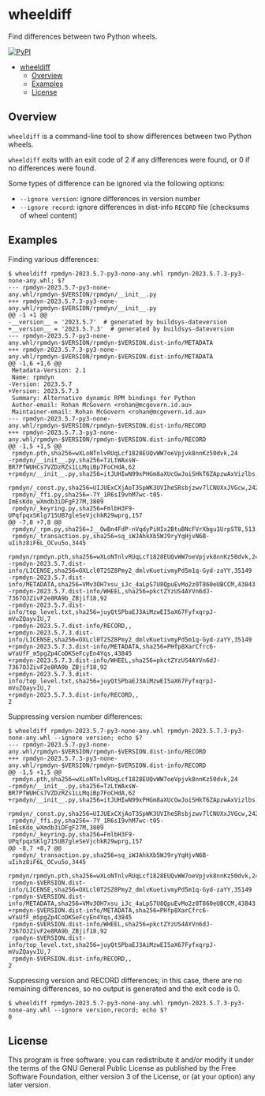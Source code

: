 # wheeldiff

Find differences between two Python wheels.

[![PyPI](https://img.shields.io/pypi/v/wheeldiff)](https://pypi.org/project/wheeldiff/)

<!--TOC-->

- [wheeldiff](#wheeldiff)
  - [Overview](#overview)
  - [Examples](#examples)
  - [License](#license)

<!--TOC-->

## Overview

`wheeldiff` is a command-line tool to show differences between two Python wheels.

`wheeldiff` exits with an exit code of 2 if any differences were found, or 0 if no
differences were found.

Some types of difference can be ignored via the following options:

- `--ignore version`: ignore differences in version number
- `--ignore record`: ignore differences in dist-info `RECORD` file (checksums of wheel
  content)

## Examples

Finding various differences:

```
$ wheeldiff rpmdyn-2023.5.7-py3-none-any.whl rpmdyn-2023.5.7.3-py3-none-any.whl; $?
--- rpmdyn-2023.5.7-py3-none-any.whl/rpmdyn-$VERSION/rpmdyn/__init__.py
+++ rpmdyn-2023.5.7.3-py3-none-any.whl/rpmdyn-$VERSION/rpmdyn/__init__.py
@@ -1 +1 @@
-__version__ = '2023.5.7'  # generated by buildsys-dateversion
+__version__ = '2023.5.7.3'  # generated by buildsys-dateversion
--- rpmdyn-2023.5.7-py3-none-any.whl/rpmdyn-$VERSION/rpmdyn-$VERSION.dist-info/METADATA
+++ rpmdyn-2023.5.7.3-py3-none-any.whl/rpmdyn-$VERSION/rpmdyn-$VERSION.dist-info/METADATA
@@ -1,6 +1,6 @@
 Metadata-Version: 2.1
 Name: rpmdyn
-Version: 2023.5.7
+Version: 2023.5.7.3
 Summary: Alternative dynamic RPM bindings for Python
 Author-email: Rohan McGovern <rohan@mcgovern.id.au>
 Maintainer-email: Rohan McGovern <rohan@mcgovern.id.au>
--- rpmdyn-2023.5.7-py3-none-any.whl/rpmdyn-$VERSION/rpmdyn-$VERSION.dist-info/RECORD
+++ rpmdyn-2023.5.7.3-py3-none-any.whl/rpmdyn-$VERSION/rpmdyn-$VERSION.dist-info/RECORD
@@ -1,5 +1,5 @@
 rpmdyn.pth,sha256=wXLoNTnlvRUqLcf1828EUQvWW7oeVpjvk8nnKz50dvk,24
-rpmdyn/__init__.py,sha256=TzLtWAxsW-BR7PfWUHCs7VZDzRZs1LLMqiBp7FoCHdA,62
+rpmdyn/__init__.py,sha256=itJUHIwN99xPHGm8aXUcGwJoiSHkT6ZApzwAxVizlbs,64
 rpmdyn/_const.py,sha256=UIJUExCXjAoT3SpWK3UVIheSRsbjzwv7lCNUXxJVGcw,24226
 rpmdyn/_ffi.py,sha256=-7Y_1R6sI9vhM7wc-t05-ImEsKdo_wXmdb3iDFgF27M,3809
 rpmdyn/_keyring.py,sha256=FmlbH3F9-UPqfpqxSKlg715UB7gleSeVjchkR29wprg,157
@@ -7,8 +7,8 @@
 rpmdyn/_rpm.py,sha256=J__OwBn4FdP-nVqdyPiHIx2BtuBNcFVrXbgu1UrpST8,513
 rpmdyn/_transaction.py,sha256=sq_iWJAhkXb5WJ9ryYqHjvN6B-uIihz8iF6L_OCvu5o,3445
 rpmdyn/rpmdyn.pth,sha256=wXLoNTnlvRUqLcf1828EUQvWW7oeVpjvk8nnKz50dvk,24
-rpmdyn-2023.5.7.dist-info/LICENSE,sha256=OXLcl0T2SZ8Pmy2_dmlvKuetivmyPd5m1q-Gyd-zaYY,35149
-rpmdyn-2023.5.7.dist-info/METADATA,sha256=VMv3OH7xsu_iJc_4aLpS7U8QpuEvMo2z0T860eUBCCM,43843
-rpmdyn-2023.5.7.dist-info/WHEEL,sha256=pkctZYzUS4AYVn6dJ-7367OJZivF2e8RA9b_ZBjif18,92
-rpmdyn-2023.5.7.dist-info/top_level.txt,sha256=juyQtSPbaEJ3AiMzwEI5aX67FyfxqrpJ-mVuZQayvIU,7
-rpmdyn-2023.5.7.dist-info/RECORD,,
+rpmdyn-2023.5.7.3.dist-info/LICENSE,sha256=OXLcl0T2SZ8Pmy2_dmlvKuetivmyPd5m1q-Gyd-zaYY,35149
+rpmdyn-2023.5.7.3.dist-info/METADATA,sha256=PHfp8XarCfrc6-wYaUfF_m5pgZp4CoDKSeFcyEn4Yqs,43845
+rpmdyn-2023.5.7.3.dist-info/WHEEL,sha256=pkctZYzUS4AYVn6dJ-7367OJZivF2e8RA9b_ZBjif18,92
+rpmdyn-2023.5.7.3.dist-info/top_level.txt,sha256=juyQtSPbaEJ3AiMzwEI5aX67FyfxqrpJ-mVuZQayvIU,7
+rpmdyn-2023.5.7.3.dist-info/RECORD,,
2
```

Suppressing version number differences:

```
$ wheeldiff rpmdyn-2023.5.7-py3-none-any.whl rpmdyn-2023.5.7.3-py3-none-any.whl --ignore version; echo $?
--- rpmdyn-2023.5.7-py3-none-any.whl/rpmdyn-$VERSION/rpmdyn-$VERSION.dist-info/RECORD
+++ rpmdyn-2023.5.7.3-py3-none-any.whl/rpmdyn-$VERSION/rpmdyn-$VERSION.dist-info/RECORD
@@ -1,5 +1,5 @@
 rpmdyn.pth,sha256=wXLoNTnlvRUqLcf1828EUQvWW7oeVpjvk8nnKz50dvk,24
-rpmdyn/__init__.py,sha256=TzLtWAxsW-BR7PfWUHCs7VZDzRZs1LLMqiBp7FoCHdA,62
+rpmdyn/__init__.py,sha256=itJUHIwN99xPHGm8aXUcGwJoiSHkT6ZApzwAxVizlbs,64
 rpmdyn/_const.py,sha256=UIJUExCXjAoT3SpWK3UVIheSRsbjzwv7lCNUXxJVGcw,24226
 rpmdyn/_ffi.py,sha256=-7Y_1R6sI9vhM7wc-t05-ImEsKdo_wXmdb3iDFgF27M,3809
 rpmdyn/_keyring.py,sha256=FmlbH3F9-UPqfpqxSKlg715UB7gleSeVjchkR29wprg,157
@@ -8,7 +8,7 @@
 rpmdyn/_transaction.py,sha256=sq_iWJAhkXb5WJ9ryYqHjvN6B-uIihz8iF6L_OCvu5o,3445
 rpmdyn/rpmdyn.pth,sha256=wXLoNTnlvRUqLcf1828EUQvWW7oeVpjvk8nnKz50dvk,24
 rpmdyn-$VERSION.dist-info/LICENSE,sha256=OXLcl0T2SZ8Pmy2_dmlvKuetivmyPd5m1q-Gyd-zaYY,35149
-rpmdyn-$VERSION.dist-info/METADATA,sha256=VMv3OH7xsu_iJc_4aLpS7U8QpuEvMo2z0T860eUBCCM,43843
+rpmdyn-$VERSION.dist-info/METADATA,sha256=PHfp8XarCfrc6-wYaUfF_m5pgZp4CoDKSeFcyEn4Yqs,43845
 rpmdyn-$VERSION.dist-info/WHEEL,sha256=pkctZYzUS4AYVn6dJ-7367OJZivF2e8RA9b_ZBjif18,92
 rpmdyn-$VERSION.dist-info/top_level.txt,sha256=juyQtSPbaEJ3AiMzwEI5aX67FyfxqrpJ-mVuZQayvIU,7
 rpmdyn-$VERSION.dist-info/RECORD,,
2
```

Suppressing version and RECORD differences; in this case, there are no remaining
differences, so no output is generated and the exit code is 0.

```
$ wheeldiff rpmdyn-2023.5.7-py3-none-any.whl rpmdyn-2023.5.7.3-py3-none-any.whl --ignore version,record; echo $?
0
```

## License

This program is free software: you can redistribute it and/or modify it under the terms of the GNU General Public License as published by the Free Software Foundation, either version 3 of the License, or (at your option) any later version.
